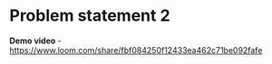 # Problem statement 2


**Demo video** - https://www.loom.com/share/fbf084250f12433ea462c71be092fafe
